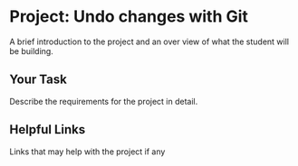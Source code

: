 # Project: Undo changes with Git
A brief introduction to the project and an over view of what the student will be building.

## Your Task
Describe the requirements for the project in detail.

## Helpful Links
Links that may help with the project if any
